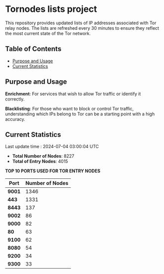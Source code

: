 # Tornodes lists project

This repository provides updated lists of IP addresses associated with Tor relay nodes. The lists are refreshed every 30 minutes to ensure they reflect the most current state of the Tor network.

## Table of Contents

- [Purpose and Usage](#purpose-and-usage)
- [Current Statistics](#current-statistics)


## Purpose and Usage

**Enrichment**: For services that wish to allow Tor traffic or identify it correctly.

**Blacklisting**: For those who want to block or control Tor traffic, understanding which IPs belong to Tor can be a starting point with a high accuracy.

## Current Statistics

Last update time : 2024-07-04 03:00:04 UTC

- **Total Number of Nodes**: 8227
- **Total of Entry Nodes**: 4015

**TOP 10 PORTS USED FOR TOR ENTRY NODES**

| **Port** | **Number of Nodes** |
|------|-----------------|
| **9001**   | 1346  |
| **443**   | 1331  |
| **8443**   | 137  |
| **9002**   | 86  |
| **9000**   | 82  |
| **80**   | 63  |
| **9100**   | 62  |
| **8080**   | 54  |
| **9200**   | 34  |
| **9300**   | 33  |

